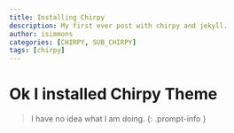 ```yaml
---
title: Installing Chirpy
description: My first ever post with chirpy and jekyll.
author: isimmons
categories: [CHIRPY, SUB_CHIRPY]
tags: [chirpy]
---
```


# Ok I installed Chirpy Theme


> I have no idea what I am doing.
{: .prompt-info }